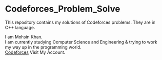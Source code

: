 # Codeforces_Problem_Solve

This repository contains my solutions of Codeforces problems. They are in C++ language.

I am Mohsin Khan.  
I am currently studying Computer Science and Engineering & trying to work my way up in the programming world.     
[Codeforces](https://codeforces.com/profile/Mohsin0786)  Visit My Account.
